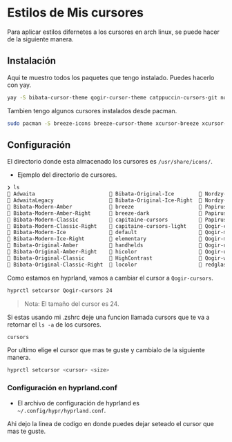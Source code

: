 # Estilos de Mis cursores

Para aplicar estilos difernetes a los cursores en arch linux, se puede hacer de la siguiente manera.

## Instalación

Aqui te muestro todos los paquetes que tengo instalado. Puedes hacerlo con yay.

```bash
yay -S bibata-cursor-theme qogir-cursor-theme catppuccin-cursors-git nordzy-cursors oreo-cursors-git
```

Tambien tengo algunos cursores instalados desde pacman.

```bash
sudo pacman -S breeze-icons breeze-cursor-theme xcursor-breeze xcursor-comix xcursor-vanilla-dmz
```

## Configuración

El directorio donde esta almacenado los cursores es `/usr/share/icons/`.
- Ejemplo del directorio de cursores.
```bash
❯ ls
 Adwaita                         Bibata-Original-Ice         Nordzy-cursors                whiteglass
 AdwaitaLegacy                   Bibata-Original-Ice-Right   Nordzy-cursors-white         
 Bibata-Modern-Amber             breeze                      Papirus                      
 Bibata-Modern-Amber-Right       breeze-dark                 Papirus-Dark                 
 Bibata-Modern-Classic           capitaine-cursors           Papirus-Light                
 Bibata-Modern-Classic-Right     capitaine-cursors-light     Qogir-cursors                
 Bibata-Modern-Ice               default                     Qogir-manjaro-cursors        
 Bibata-Modern-Ice-Right         elementary                  Qogir-manjaro-white-cursors  
 Bibata-Original-Amber           handhelds                   Qogir-ubuntu-cursors         
 Bibata-Original-Amber-Right     hicolor                     Qogir-ubuntu-white-cursors   
 Bibata-Original-Classic         HighContrast                Qogir-white-cursors          
 Bibata-Original-Classic-Right   locolor                     redglass
```

Como estamos en hyprland, vamos a cambiar el cursor a `Qogir-cursors`.

```bash
hyprctl setcursor Qogir-cursors 24
```
> Nota: El tamaño del cursor es 24.

Si estas usando mi .zshrc deje una funcion llamada cursors que te va a retornar el `ls -a` de los cursores.

```bash
cursors
```

Por ultimo elige el cursor que mas te guste y cambialo de la siguiente manera.

```bash
hyprctl setcursor <cursor> <size>
```

### Configuración en hyprland.conf

- El archivo de configuración de hyprland es `~/.config/hypr/hyprland.conf`.

Ahi dejo la linea de codigo en donde puedes dejar seteado el cursor que mas te guste.

